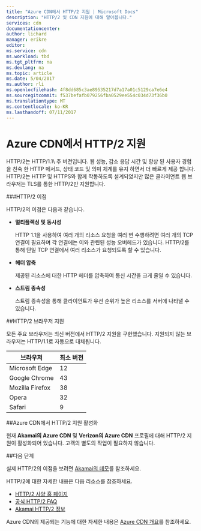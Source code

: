```yaml
---
title: "Azure CDN에서 HTTP/2 지원 | Microsoft Docs"
description: "HTTP/2 및 CDN 지원에 대해 알아봅니다."
services: cdn
documentationcenter: 
author: lichard
manager: erikre
editor: 
ms.service: cdn
ms.workload: tbd
ms.tgt_pltfrm: na
ms.devlang: na
ms.topic: article
ms.date: 5/04/2017
ms.author: rli
ms.openlocfilehash: 4f8dd685c3ae89535217d7a17a01c5129ca7e6e4
ms.sourcegitcommit: f537befafb079256fba0529ee554c034d73f36b0
ms.translationtype: MT
ms.contentlocale: ko-KR
ms.lasthandoff: 07/11/2017
---
```

# <a name="http2-support-in-azure-cdn"></a>Azure CDN에서 HTTP/2 지원

HTTP/2는 HTTP/1.1\ 주 버전입니다. 웹 성능, 감소 응답 시간 및 향상 된 사용자 경험을 친숙 한 HTTP 메서드, 상태 코드 및 의미 체계를 유지 하면서 더 빠르게 제공 합니다. HTTP/2는 HTTP 및 HTTPS와 함께 작동하도록 설계되었지만 많은 클라이언트 웹 브라우저는 TLS를 통한 HTTP/2만 지원합니다.

###<a name="http2-benefits"></a>HTTP/2 이점

HTTP/2의 이점은 다음과 같습니다.

*   **멀티플렉싱 및 동시성**

    HTTP 1.1을 사용하여 여러 개의 리소스 요청을 여러 번 수행하려면 여러 개의 TCP 연결이 필요하며 각 연결에는 이와 관련된 성능 오버헤드가 있습니다. HTTP/2를 통해 단일 TCP 연결에서 여러 리소스가 요청되도록 할 수 있습니다.

*   **헤더 압축**

    제공된 리소스에 대한 HTTP 헤더를 압축하여 통신 시간을 크게 줄일 수 있습니다.

*   **스트림 종속성**

    스트림 종속성을 통해 클라이언트가 우선 순위가 높은 리소스를 서버에 나타낼 수 있습니다.


##<a name="http2-browser-support"></a>HTTP/2 브라우저 지원

모든 주요 브라우저는 최신 버전에서 HTTP/2 지원을 구현했습니다. 지원되지 않는 브라우저는 HTTP/1.1로 자동으로 대체됩니다.

|브라우저|최소 버전|
|-------------|------------|
|Microsoft Edge| 12|
|Google Chrome| 43|
|Mozilla Firefox| 38|
|Opera| 32|
|Safari| 9|

##<a name="enabling-http2-support-in-azure-cdn"></a>Azure CDN에서 HTTP/2 지원 활성화

현재 **Akamai의 Azure CDN** 및 **Verizon의 Azure CDN** 프로필에 대해 HTTP/2 지원이 활성화되어 있습니다. 고객의 별도의 작업이 필요하지 않습니다.

##<a name="next-steps"></a>다음 단계

실제 HTTP/2의 이점을 보려면 [Akamai의 데모](https://http2.akamai.com/demo)를 참조하세요.

HTTP/2에 대한 자세한 내용은 다음 리소스를 참조하세요.

*   [HTTP/2 사양 홈 페이지](https://http2.github.io/)
*   [공식 HTTP/2 FAQ](https://http2.github.io/faq/)
*   [Akamai HTTP/2 정보](https://http2.akamai.com/)

Azure CDN의 제공되는 기능에 대한 자세한 내용은 [Azure CDN 개요](https://azure.microsoft.com/documentation/articles/cdn-overview/)를 참조하세요.